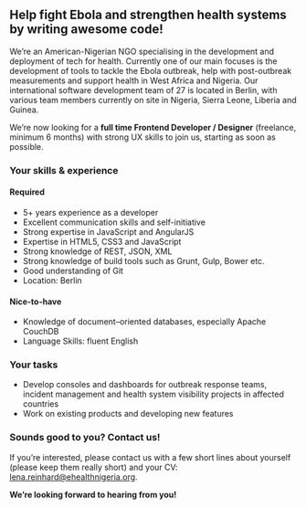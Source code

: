 ## Help fight Ebola and strengthen health systems by writing awesome code!

We’re an American-Nigerian NGO specialising in the development and deployment of tech for health. Currently one of our main focuses is the development of tools to tackle the Ebola outbreak, help with post-outbreak measurements and support health in West Africa and Nigeria. Our international software development team of 27 is located in Berlin, with various team members currently on site in Nigeria, Sierra Leone, Liberia and Guinea.

We’re now looking for a __full time Frontend Developer / Designer__ (freelance, minimum 6 months) with strong UX skills to join us, starting as soon as possible.


### Your skills & experience

#### Required 
- 5+ years experience as a developer
- Excellent communication skills and self-initiative
- Strong expertise in JavaScript and AngularJS
- Expertise in HTML5, CSS3 and JavaScript
- Strong knowledge of REST, JSON, XML
- Strong knowledge of build tools such as Grunt, Gulp, Bower etc.
- Good understanding of Git
- Location: Berlin

#### Nice-to-have
- Knowledge of document–oriented databases, especially Apache CouchDB
- Language Skills: fluent English

### Your tasks

- Develop consoles and dashboards for outbreak response teams, incident management and health system visibility projects in affected countries
- Work on existing products and developing new features

### Sounds good to you? Contact us!

If you’re interested, please contact us with a few short lines about yourself (please keep them really short) and your CV: lena.reinhard@ehealthnigeria.org.

__We’re looking forward to hearing from you!__
